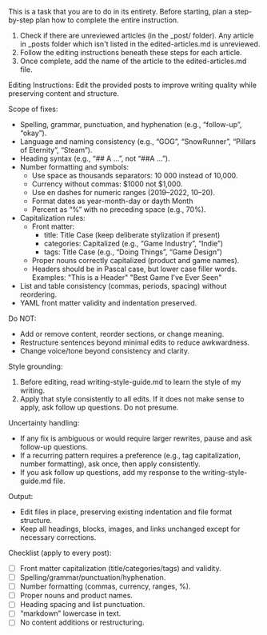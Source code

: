 This is a task that you are to do in its entirety. Before starting, plan a step-by-step plan how to complete the entire instruction.
1. Check if there are unreviewed articles (in the _post/ folder). Any article in _posts folder which isn't listed in the edited-articles.md is unreviewed.
2. Follow the editing instructions beneath these steps for each article.
3. Once complete, add the name of the article to the edited-articles.md file.

Editing Instructions:
Edit the provided posts to improve writing quality while preserving content and structure.

Scope of fixes:

- Spelling, grammar, punctuation, and hyphenation (e.g., “follow-up”, “okay”).
- Language and naming consistency (e.g., “GOG”, “SnowRunner”, “Pillars of Eternity”, “Steam”).
- Heading syntax (e.g., “## A …”, not “##A …”).
- Number formatting and symbols:
    - Use space as thousands separators: 10 000 instead of 10,000.
    - Currency without commas: $1000 not $1,000.
    - Use en dashes for numeric ranges (2019–2022, 10–20).
    - Format dates as year-month-day or dayth Month
    - Percent as “%” with no preceding space (e.g., 70%).
- Capitalization rules:
    - Front matter:
        - title: Title Case (keep deliberate stylization if present)
        - categories: Capitalized (e.g., “Game Industry”, “Indie”)
        - tags: Title Case (e.g., “Doing Things”, “Game Design”)
    - Proper nouns correctly capitalized (product and game names).
    - Headers should be in Pascal case, but lower case filler words. Examples: "This is a Header" "Best Game I've Ever Seen" 
- List and table consistency (commas, periods, spacing) without reordering.
- YAML front matter validity and indentation preserved.

Do NOT:

- Add or remove content, reorder sections, or change meaning.
- Restructure sentences beyond minimal edits to reduce awkwardness.
- Change voice/tone beyond consistency and clarity.

Style grounding:

1. Before editing, read writing-style-guide.md to learn the style of my writing.
2. Apply that style consistently to all edits. If it does not make sense to apply, ask follow up questions. Do not presume.

Uncertainty handling:

- If any fix is ambiguous or would require larger rewrites, pause and ask follow-up questions.
- If a recurring pattern requires a preference (e.g., tag capitalization, number formatting), ask once, then apply consistently.
- If you ask follow up questions, add my response to the writing-style-guide.md file.

Output:

- Edit files in place, preserving existing indentation and file format structure.
- Keep all headings, blocks, images, and links unchanged except for necessary corrections.

Checklist (apply to every post):

- [ ]  Front matter capitalization (title/categories/tags) and validity.
- [ ]  Spelling/grammar/punctuation/hyphenation.
- [ ]  Number formatting (commas, currency, ranges, %).
- [ ]  Proper nouns and product names.
- [ ]  Heading spacing and list punctuation.
- [ ]  “markdown” lowercase in text.
- [ ]  No content additions or restructuring.